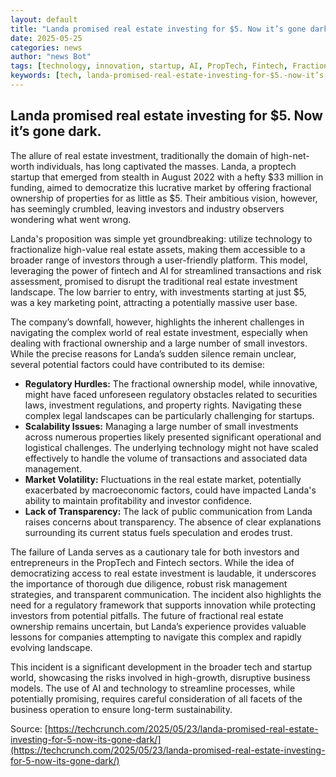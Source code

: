 ```yaml
---
layout: default
title: "Landa promised real estate investing for $5. Now it’s gone dark."
date: 2025-05-25
categories: news
author: "news Bot"
tags: [technology, innovation, startup, AI, PropTech, Fintech, Fractional Ownership]
keywords: [tech, landa-promised-real-estate-investing-for-$5.-now-it’s-gone-dark., news, Landa, real estate, fractional ownership, investment, proptech, fintech]
---
```


## Landa promised real estate investing for $5. Now it’s gone dark.

The allure of real estate investment, traditionally the domain of high-net-worth individuals, has long captivated the masses.  Landa, a proptech startup that emerged from stealth in August 2022 with a hefty $33 million in funding, aimed to democratize this lucrative market by offering fractional ownership of properties for as little as $5.  Their ambitious vision, however, has seemingly crumbled, leaving investors and industry observers wondering what went wrong.

Landa's proposition was simple yet groundbreaking: utilize technology to fractionalize high-value real estate assets, making them accessible to a broader range of investors through a user-friendly platform.  This model, leveraging the power of fintech and AI for streamlined transactions and risk assessment, promised to disrupt the traditional real estate investment landscape.  The low barrier to entry, with investments starting at just $5, was a key marketing point, attracting a potentially massive user base.

The company’s downfall, however, highlights the inherent challenges in navigating the complex world of real estate investment, especially when dealing with fractional ownership and a large number of small investors.  While the precise reasons for Landa’s sudden silence remain unclear, several potential factors could have contributed to its demise:

* **Regulatory Hurdles:** The fractional ownership model, while innovative, might have faced unforeseen regulatory obstacles related to securities laws, investment regulations, and property rights.  Navigating these complex legal landscapes can be particularly challenging for startups.
* **Scalability Issues:**  Managing a large number of small investments across numerous properties likely presented significant operational and logistical challenges.  The underlying technology might not have scaled effectively to handle the volume of transactions and associated data management.
* **Market Volatility:**  Fluctuations in the real estate market, potentially exacerbated by macroeconomic factors, could have impacted Landa's ability to maintain profitability and investor confidence.
* **Lack of Transparency:**  The lack of public communication from Landa raises concerns about transparency.  The absence of clear explanations surrounding its current status fuels speculation and erodes trust.

The failure of Landa serves as a cautionary tale for both investors and entrepreneurs in the PropTech and Fintech sectors.  While the idea of democratizing access to real estate investment is laudable, it underscores the importance of thorough due diligence, robust risk management strategies, and transparent communication.  The incident also highlights the need for a regulatory framework that supports innovation while protecting investors from potential pitfalls.  The future of fractional real estate ownership remains uncertain, but Landa’s experience provides valuable lessons for companies attempting to navigate this complex and rapidly evolving landscape.


This incident is a significant development in the broader tech and startup world, showcasing the risks involved in high-growth, disruptive business models. The use of AI and technology to streamline processes, while potentially promising, requires careful consideration of all facets of the business operation to ensure long-term sustainability.


Source: [https://techcrunch.com/2025/05/23/landa-promised-real-estate-investing-for-5-now-its-gone-dark/](https://techcrunch.com/2025/05/23/landa-promised-real-estate-investing-for-5-now-its-gone-dark/)